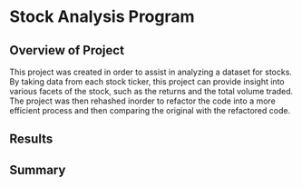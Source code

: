 # Stock Analysis Program
## Overview of Project
This project was created in order to assist in analyzing a dataset for stocks. By taking data from each stock ticker, this project can provide insight into various facets of the stock, such as the returns and the total volume traded. The project was then rehashed inorder to refactor the code into a more efficient process and then comparing the original with the refactored code.

## Results

## Summary
